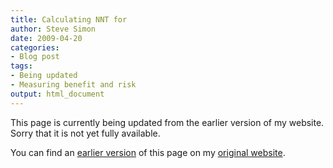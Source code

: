 ```yaml
---
title: Calculating NNT for
author: Steve Simon
date: 2009-04-20
categories:
- Blog post
tags:
- Being updated
- Measuring benefit and risk
output: html_document
---
```


This page is currently being updated from the earlier version of my website. Sorry that it is not yet fully available.

<!---More--->

You can find an [earlier version][sim1] of this page on my [original website][sim2].

[sim1]: http://www.pmean.com/09/NntForIndirectComparisons.html
[sim2]: http://www.pmean.com/original_site.html
